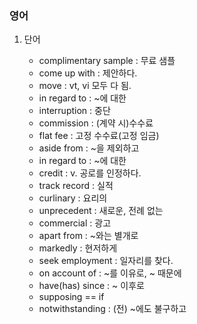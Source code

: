 ### 영어

1. 단어
   - complimentary sample : 무료 샘플
   - come up with : 제안하다.
   - move : vt, vi 모두 다 됨.
   - in regard to : ~에 대한
   - interruption : 중단
   - commission : (계약 시)수수료
   - flat fee : 고정 수수료(고정 임금)
   - aside from : ~을 제외하고
   - in regard to : ~에 대한
   - credit : v. 공로를 인정하다.
   - track record : 실적
   - curlinary : 요리의
   
   * unprecedent : 새로운, 전례 없는
   * commercial : 광고
   * apart from : ~와는 별개로
   * markedly : 현저하게
   * seek employment : 일자리를 찾다. 
   * on account of : ~를 이유로, ~ 때문에
   * have(has) since : ~ 이후로
   * supposing  == if
   * notwithstanding : (전) ~에도 불구하고
